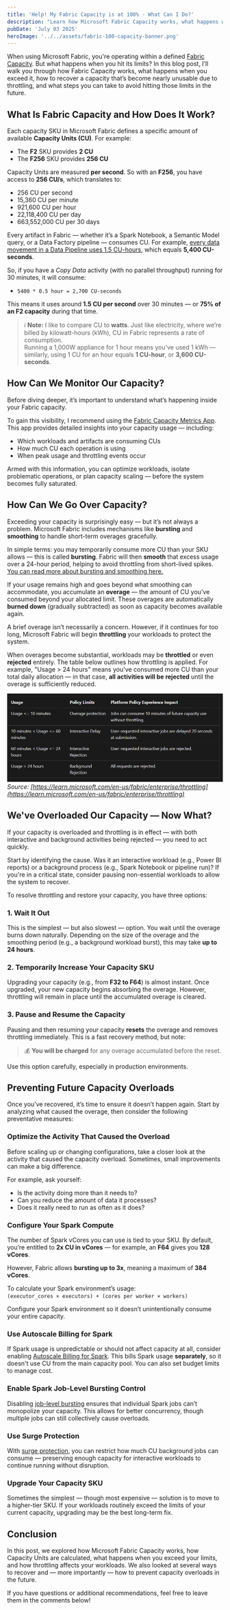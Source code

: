 ```yaml
---
title: 'Help! My Fabric Capacity is at 100% - What Can I Do?'
description: "Learn how Microsoft Fabric Capacity works, what happens when you exceed it, how to recover from throttling, and best practices to avoid overages using Spark tuning, surge protection, and autoscale billing."
pubDate: 'July 03 2025'
heroImage: '../../assets/fabric-100-capacity-banner.png'
---
```


When using Microsoft Fabric, you're operating within a defined [Fabric Capacity](https://learn.microsoft.com/en-us/fabric/enterprise/licenses#capacity). But what happens when you hit its limits? In this blog post, I’ll walk you through how Fabric Capacity works, what happens when you exceed it, how to recover a capacity that’s become nearly unusable due to throttling, and what steps you can take to avoid hitting those limits in the future.

## What Is Fabric Capacity and How Does It Work?

Each capacity SKU in Microsoft Fabric defines a specific amount of available **Capacity Units (CU)**. For example:

- The **F2** SKU provides **2 CU**
- The **F256** SKU provides **256 CU**

Capacity Units are measured **per second**. So with an **F256**, you have access to **256 CU/s**, which translates to:

- 256 CU per second  
- 15,360 CU per minute  
- 921,600 CU per hour  
- 22,118,400 CU per day  
- 663,552,000 CU per 30 days  

Every artifact in Fabric — whether it’s a Spark Notebook, a Semantic Model query, or a Data Factory pipeline — consumes CU. For example, [every data movement in a Data Pipeline uses 1.5 CU-hours](https://learn.microsoft.com/en-us/fabric/data-factory/pricing-pipelines), which equals **5,400 CU-seconds**.

So, if you have a *Copy Data* activity (with no parallel throughput) running for 30 minutes, it will consume:

- `5400 * 0.5 hour = 2,700 CU-seconds`

This means it uses around **1.5 CU per second** over 30 minutes — or **75% of an F2 capacity** during that time.

> ℹ️ **Note:** I like to compare CU to **watts**. Just like electricity, where we’re billed by kilowatt-hours (kWh), CU in Fabric represents a rate of consumption.  
> Running a 1,000W appliance for 1 hour means you’ve used 1 kWh — similarly, using 1 CU for an hour equals **1 CU-hour**, or **3,600 CU-seconds**.

## How Can We Monitor Our Capacity?

Before diving deeper, it’s important to understand what’s happening inside your Fabric capacity.

To gain this visibility, I recommend using the [Fabric Capacity Metrics App](https://learn.microsoft.com/en-us/fabric/enterprise/metrics-app). This app provides detailed insights into your capacity usage — including:

- Which workloads and artifacts are consuming CUs  
- How much CU each operation is using  
- When peak usage and throttling events occur

Armed with this information, you can optimize workloads, isolate problematic operations, or plan capacity scaling — before the system becomes fully saturated.

## How Can We Go Over Capacity?

Exceeding your capacity is surprisingly easy — but it’s not always a problem. Microsoft Fabric includes mechanisms like **bursting** and **smoothing** to handle short-term overages gracefully.

In simple terms: you may temporarily consume more CU than your SKU allows — this is called **bursting**. Fabric will then **smooth** that excess usage over a 24-hour period, helping to avoid throttling from short-lived spikes.  
[You can read more about bursting and smoothing here.](https://learn.microsoft.com/en-us/fabric/enterprise/throttling#bursting)

If your usage remains high and goes beyond what smoothing can accommodate, you accumulate an **overage** — the amount of CU you’ve consumed beyond your allocated limit. These overages are automatically **burned down** (gradually subtracted) as soon as capacity becomes available again.

A brief overage isn’t necessarily a concern. However, if it continues for too long, Microsoft Fabric will begin **throttling** your workloads to protect the system.

When overages become substantial, workloads may be **throttled** or even **rejected** entirely. The table below outlines how throttling is applied. For example, "Usage > 24 hours" means you've consumed more CU than your total daily allocation — in that case, **all activities will be rejected** until the overage is sufficiently reduced.

![Overage Protection](../../assets/overageprotection.png)  
*Source: [https://learn.microsoft.com/en-us/fabric/enterprise/throttling](https://learn.microsoft.com/en-us/fabric/enterprise/throttling)*

## We've Overloaded Our Capacity — Now What?

If your capacity is overloaded and throttling is in effect — with both interactive and background activities being rejected — you need to act quickly.

Start by identifying the cause. Was it an interactive workload (e.g., Power BI reports) or a background process (e.g., Spark Notebook or pipeline run)? If you're in a critical state, consider pausing non-essential workloads to allow the system to recover.

To resolve throttling and restore your capacity, you have three options:

### 1. **Wait It Out**

This is the simplest — but also slowest — option. You wait until the overage burns down naturally. Depending on the size of the overage and the smoothing period (e.g., a background workload burst), this may take **up to 24 hours**.

### 2. **Temporarily Increase Your Capacity SKU**

Upgrading your capacity (e.g., from **F32 to F64**) is almost instant. Once upgraded, your new capacity begins absorbing the overage. However, throttling will remain in place until the accumulated overage is cleared.

### 3. **Pause and Resume the Capacity**

Pausing and then resuming your capacity **resets** the overage and removes throttling immediately. This is a fast recovery method, but note:  
> 💰 **You will be charged** for any overage accumulated before the reset.

Use this option carefully, especially in production environments.

## Preventing Future Capacity Overloads

Once you’ve recovered, it’s time to ensure it doesn’t happen again. Start by analyzing what caused the overage, then consider the following preventative measures:

### Optimize the Activity That Caused the Overload

Before scaling up or changing configurations, take a closer look at the activity that caused the capacity overload. Sometimes, small improvements can make a big difference.

For example, ask yourself:
- Is the activity doing more than it needs to?
- Can you reduce the amount of data it processes?
- Does it really need to run as often as it does?

### Configure Your Spark Compute

The number of Spark vCores you can use is tied to your SKU. By default, you’re entitled to **2x CU in vCores** — for example, an **F64** gives you **128 vCores**.

However, Fabric allows **bursting up to 3x**, meaning a maximum of **384 vCores**.

To calculate your Spark environment’s usage:  
`(executor_cores × executors) + (cores per worker × workers)`

Configure your Spark environment so it doesn’t unintentionally consume your entire capacity.

### Use Autoscale Billing for Spark

If Spark usage is unpredictable or should not affect capacity at all, consider enabling [Autoscale Billing for Spark](https://learn.microsoft.com/en-us/fabric/data-engineering/autoscale-billing-for-spark-overview). This bills Spark usage **separately**, so it doesn't use CU from the main capacity pool. You can also set budget limits to manage cost.

### Enable Spark Job-Level Bursting Control

Disabling [job-level bursting](https://learn.microsoft.com/en-us/fabric/data-engineering/spark-job-concurrency-and-queueing) ensures that individual Spark jobs can’t monopolize your capacity. This allows for better concurrency, though multiple jobs can still collectively cause overloads.

### Use Surge Protection

With [surge protection](https://learn.microsoft.com/en-us/fabric/enterprise/surge-protection), you can restrict how much CU background jobs can consume — preserving enough capacity for interactive workloads to continue running without disruption.

### Upgrade Your Capacity SKU

Sometimes the simplest — though most expensive — solution is to move to a higher-tier SKU. If your workloads routinely exceed the limits of your current capacity, upgrading may be the best long-term fix.

## Conclusion

In this post, we explored how Microsoft Fabric Capacity works, how Capacity Units are calculated, what happens when you exceed your limits, and how throttling affects your workloads. We also looked at several ways to recover and — more importantly — how to prevent capacity overloads in the future.

If you have questions or additional recommendations, feel free to leave them in the comments below!
